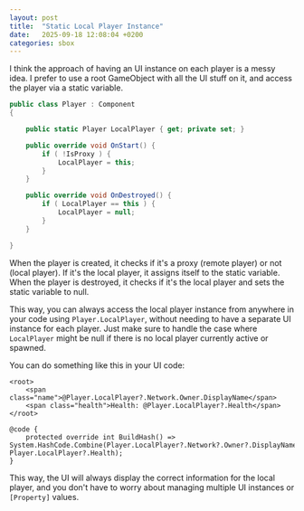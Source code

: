 ```yaml
---
layout: post
title:  "Static Local Player Instance"
date:   2025-09-18 12:08:04 +0200
categories: sbox
---
```


I think the approach of having an UI instance on each player is a messy idea. I prefer to use a root GameObject with all the UI stuff on it, and access the player via a static variable.


```cs
public class Player : Component
{

    public static Player LocalPlayer { get; private set; }

    public override void OnStart() {
        if ( !IsProxy ) {
            LocalPlayer = this;
        }
    }

    public override void OnDestroyed() {
        if ( LocalPlayer == this ) {
            LocalPlayer = null;
        }
    }

}
```

When the player is created, it checks if it's a proxy (remote player) or not (local player). If it's the local player, it assigns itself to the static variable. When the player is destroyed, it checks if it's the local player and sets the static variable to null.

This way, you can always access the local player instance from anywhere in your code using `Player.LocalPlayer`, without needing to have a separate UI instance for each player. Just make sure to handle the case where `LocalPlayer` might be null if there is no local player currently active or spawned.

You can do something like this in your UI code:

```razor
<root>
    <span class="name">@Player.LocalPlayer?.Network.Owner.DisplayName</span>
    <span class="health">Health: @Player.LocalPlayer?.Health</span>
</root>

@code {
    protected override int BuildHash() => System.HashCode.Combine(Player.LocalPlayer?.Network?.Owner?.DisplayName, Player.LocalPlayer?.Health);
}
```

This way, the UI will always display the correct information for the local player, and you don't have to worry about managing multiple UI instances or `[Property]` values.